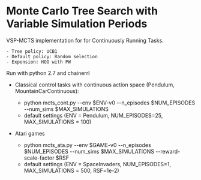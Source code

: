 # Monte Carlo Tree Search with Variable Simulation Periods

VSP-MCTS implementation for for Continuously Running Tasks.

    - Tree policy: UCB1
    - Default policy: Random selection
    - Expension: HOO with PW
 
Run with python 2.7 and chainerrl

  - Classical control tasks with continuous action space (Pendulum, MountainCarContinuous):
      - python mcts_cont.py  --env $ENV-v0 --n_episodes $NUM_EPISODES --num_sims $MAX_SIMULATIONS
      - default settings (ENV = Pendulum, NUM_EPISODES=25, MAX_SIMULATIONS = 100)

  - Atari games
      - python mcts_ata.py  --env $GAME-v0 --n_episodes $NUM_EPISODES --num_sims $MAX_SIMULATIONS --reward-scale-factor $RSF
      - default settings (ENV = SpaceInvaders, NUM_EPISODES=1, MAX_SIMULATIONS = 500, RSF=1e-2) 
